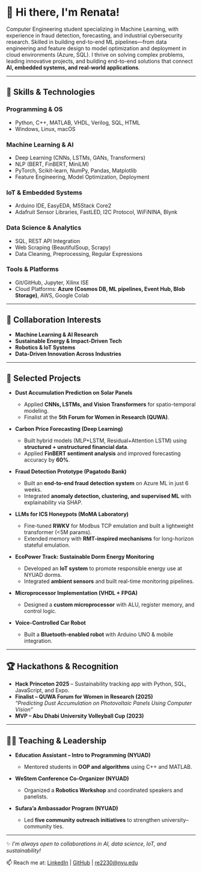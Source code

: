 # 👋 Hi there, I'm Renata!  

Computer Engineering student specializing in Machine Learning, with experience in fraud detection, forecasting, and
industrial cybersecurity research. Skilled in building end-to-end ML pipelines—from data engineering and feature
design to model optimization and deployment in cloud environments (Azure, SQL).
I thrive on solving complex problems, leading innovative projects, and building end-to-end solutions that connect **AI, embedded systems, and real-world applications**.  

---

## 🔧 Skills & Technologies  

### **Programming & OS**  
- Python, C++, MATLAB, VHDL, Verilog, SQL, HTML  
- Windows, Linux, macOS  

### **Machine Learning & AI**  
- Deep Learning (CNNs, LSTMs, GANs, Transformers)  
- NLP (BERT, FinBERT, MiniLM)  
- PyTorch, Scikit-learn, NumPy, Pandas, Matplotlib  
- Feature Engineering, Model Optimization, Deployment  

### **IoT & Embedded Systems**  
- Arduino IDE, EasyEDA, M5Stack Core2  
- Adafruit Sensor Libraries, FastLED, I2C Protocol, WiFiNINA, Blynk  

### **Data Science & Analytics**  
- SQL, REST API Integration  
- Web Scraping (BeautifulSoup, Scrapy)  
- Data Cleaning, Preprocessing, Regular Expressions  

### **Tools & Platforms**  
- Git/GitHub, Jupyter, Xilinx ISE  
- Cloud Platforms: **Azure (Cosmos DB, ML pipelines, Event Hub, Blob Storage)**, AWS, Google Colab  

---

## 🤝 Collaboration Interests  
- **Machine Learning & AI Research**   
- **Sustainable Energy & Impact-Driven Tech**   
- **Robotics & IoT Systems** 
- **Data-Driven Innovation Across Industries**   

---

## 🚀 Selected Projects  

- **Dust Accumulation Prediction on Solar Panels**  
  - Applied **CNNs, LSTMs, and Vision Transformers** for spatio-temporal modeling.  
  - Finalist at the **5th Forum for Women in Research (QUWA)**.  

- **Carbon Price Forecasting (Deep Learning)**  
  - Built hybrid models (MLP+LSTM, Residual+Attention LSTM) using **structured + unstructured financial data**.  
  - Applied **FinBERT sentiment analysis** and improved forecasting accuracy by **60%**.  

- **Fraud Detection Prototype (Pagatodo Bank)**  
  - Built an **end-to-end fraud detection system** on Azure ML in just 6 weeks.  
  - Integrated **anomaly detection, clustering, and supervised ML** with explainability via SHAP.  

- **LLMs for ICS Honeypots (MoMA Laboratory)**  
  - Fine-tuned **RWKV** for Modbus TCP emulation and built a lightweight transformer (<5M params).  
  - Extended memory with **RMT-inspired mechanisms** for long-horizon stateful emulation.  

- **EcoPower Track: Sustainable Dorm Energy Monitoring**  
  - Developed an **IoT system** to promote responsible energy use at NYUAD dorms.  
  - Integrated **ambient sensors** and built real-time monitoring pipelines.  

-  **Microprocessor Implementation (VHDL + FPGA)**  
    - Designed a **custom microprocessor** with ALU, register memory, and control logic.  

-  **Voice-Controlled Car Robot**  
    - Built a **Bluetooth-enabled robot** with Arduino UNO & mobile integration.  

---

## 🏆 Hackathons & Recognition  
-  **Hack Princeton 2025** – Sustainability tracking app with Python, SQL, JavaScript, and Expo.  
-  **Finalist – QUWA Forum for Women in Research (2025)**  
  *“Predicting Dust Accumulation on Photovoltaic Panels Using Computer Vision”*  
-  **MVP – Abu Dhabi University Volleyball Cup (2023)**  

---

## 👩‍🏫 Teaching & Leadership  

- **Education Assistant – Intro to Programming (NYUAD)**  
  - Mentored students in **OOP and algorithms** using C++ and MATLAB.  

- **WeStem Conference Co-Organizer (NYUAD)**  
  - Organized a **Robotics Workshop** and coordinated speakers and panelists.  

- **Sufara’a Ambassador Program (NYUAD)**  
  - Led **five community outreach initiatives** to strengthen university–community ties.  

---

✨ *I’m always open to collaborations in AI, data science, IoT, and sustainability!*  

📫 Reach me at: [LinkedIn](https://www.linkedin.com/in/renata-espinosa-gonzalez14) | [GitHub](https://github.com/Renata1214) | re2230@nyu.edu  
